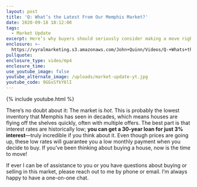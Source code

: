 ```yaml
---
layout: post
title: 'Q: What’s the Latest From Our Memphis Market?'
date: 2020-09-18 18:12:00
tags:
  - Market Update
excerpt: Here’s why buyers should seriously consider making a move right now.
enclosure: >-
  https://vyralmarketing.s3.amazonaws.com/John+Quinn/Videos/Q-+Whats+the+Latest+From+Our+Memphis+Market_.mp4
pullquote:
enclosure_type: video/mp4
enclosure_time:
use_youtube_image: false
youtube_alternate_image: /uploads/market-update-yt.jpg
youtube_code: 9GGsSfkY6lI
---
```


{% include youtube.html %}

There’s no doubt about it: The market is *hot*. This is probably the lowest inventory that Memphis has seen in decades, which means houses are flying off the shelves quickly, often with multiple offers. The best part is that interest rates are historically low; **you can get a 30-year loan for just 3% interest**—truly incredible if you think about it. Even though prices are going up, these low rates will guarantee you a low monthly payment when you decide to buy. If you’ve been thinking about buying a house, now is the time to move\!&nbsp;

If ever I can be of assistance to you or you have questions about buying or selling in this market, please reach out to me by phone or email. I’m always happy to have a one-on-one chat.